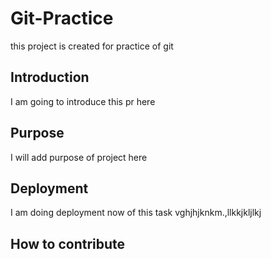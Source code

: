 # Git-Practice
this project is created for practice of git
## Introduction
I am going to introduce this pr here
## Purpose
I will add purpose of project here
## Deployment
I am doing deployment now of this task
vghjhjknkm.,llkkjkljlkj
## How to contribute